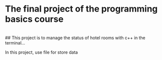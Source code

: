# The final project of the programming basics course
<br />
## This project is to manage the status of hotel rooms with c++ in the terminal...

<p>In this project, use file for store data</p>

